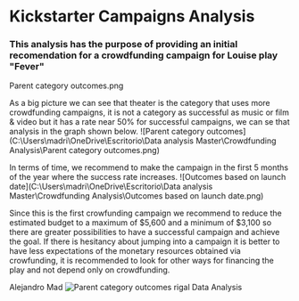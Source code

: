 # Kickstarter Campaigns Analysis
### This analysis has the purpose of providing an initial recomendation for a crowdfunding campaign for Louise play **"Fever"**

Parent category outcomes.png


As a big picture we can see that theater is the category that uses more crowdfunding campaigns, it is not a category as successful as music or film & video but it has a rate near 50% for successful campaigns, we can se that analysis in the graph shown below.
![Parent category outcomes](C:\Users\madri\OneDrive\Escritorio\Data analysis Master\Crowdfunding Analysis\Parent category outcomes.png)

In terms of time, we recommend to make the campaign in the first 5 months of the year where the success rate increases.
![Outcomes based on launch date](C:\Users\madri\OneDrive\Escritorio\Data analysis Master\Crowdfunding Analysis\Outcomes based on launch date.png)

Since this is the first crowfunding campaign  we recommend to reduce the estimated budget to a maximum of $5,600 and a minimum of $3,100 so there are greater possibilities to have a successful campaign and achieve the goal. If there is hesitancy about jumping into a campaign it is better to have less expectations of the monetary resources obtained via crowfunding, it is recommended to look for other ways for financing the play and not depend only on crowdfunding.


Alejandro Mad
![Parent category outcomes](https://user-images.githubusercontent.com/78031156/192672315-740c87da-6cc6-4ba5-bfa8-9c145af14f48.png)
rigal
Data Analysis

